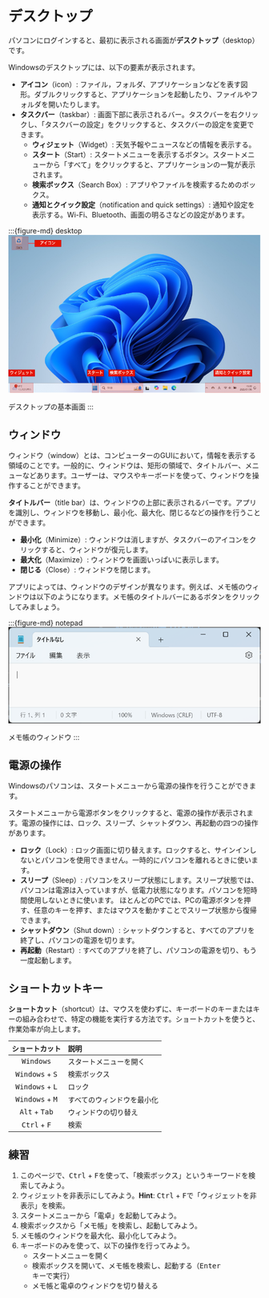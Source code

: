 # デスクトップ

パソコンにログインすると、最初に表示される画面が**デスクトップ**（desktop）です。

Windowsのデスクトップには、以下の要素が表示されます。

- **アイコン**（icon）: ファイル，フォルダ、アプリケーションなどを表す図形。ダブルクリックすると、アプリケーションを起動したり、ファイルやフォルダを開いたりします。
- **タスクバー**（taskbar）: 画面下部に表示されるバー。タスクバーを右クリックし、「タスクバーの設定」をクリックすると、タスクバーの設定を変更できます。
  - **ウィジェット**（Widget）: 天気予報やニュースなどの情報を表示する。
  - **スタート**（Start）: スタートメニューを表示するボタン。スタートメニューから「すべて」をクリックすると、アプリケーションの一覧が表示されます。
  - **検索ボックス**（Search Box）: アプリやファイルを検索するためのボックス。
  - **通知とクイック設定**（notification and quick settings）: 通知や設定を表示する。Wi-Fi、Bluetooth、画面の明るさなどの設定があります。

:::{figure-md} desktop
<img src="./images/desktop/desktop.drawio.png" alt="デスクトップ" width="600px">

デスクトップの基本画面
:::

## ウィンドウ

ウィンドウ（window）とは、コンピューターのGUIにおいて，情報を表示する領域のことです。一般的に、ウィンドウは、矩形の領域で、タイトルバー、メニューなどあります。ユーザーは、マウスやキーボードを使って、ウィンドウを操作することができます。

**タイトルバー**（title bar）は、ウィンドウの上部に表示されるバーです。アプリを識別し、ウィンドウを移動し、最小化、最大化、閉じるなどの操作を行うことができます。

- **最小化**（Minimize）: ウィンドウは消しますが、タスクバーのアイコンをクリックすると、ウィンドウが復元します。
- **最大化**（Maximize）: ウィンドウを画面いっぱいに表示します。
- **閉じる**（Close）: ウィンドウを閉じます。

アプリによっては、ウィンドウのデザインが異なります。例えば、メモ帳のウィンドウは以下のようになります。メモ帳のタイトルバーにあるボタンをクリックしてみましょう。

:::{figure-md} notepad
<img src="./images/desktop/notepad.png" alt="メモ帳" width="600px">

メモ帳のウィンドウ
:::

## 電源の操作

Windowsのパソコンは、スタートメニューから電源の操作を行うことができます。

スタートメニューから電源ボタンをクリックすると、電源の操作が表示されます。電源の操作には、ロック、スリープ、シャットダウン、再起動の四つの操作があります。

- **ロック**（Lock）: ロック画面に切り替えます。ロックすると、サインインしないとパソコンを使用できません。一時的にパソコンを離れるときに使います。
- **スリープ**（Sleep）: パソコンをスリープ状態にします。スリープ状態では、パソコンは電源は入っていますが、低電力状態になります。パソコンを短時間使用しないときに使います。 ほとんどのPCでは、PCの電源ボタンを押す、任意のキーを押す、またはマウスを動かすことでスリープ状態から復帰できます。
- **シャットダウン**（Shut down）: シャットダウンすると、すべてのアプリを終了し、パソコンの電源を切ります。
- **再起動**（Restart）: すべてのアプリを終了し、パソコンの電源を切り、もう一度起動します。

## ショートカットキー

**ショートカット**（shortcut）は、マウスを使わずに、キーボードのキーまたはキーの組み合わせで、特定の機能を実行する方法です。ショートカットを使うと、作業効率が向上します。

|          ショートカット           | 説明                       |
| :-------------------------------: | :------------------------- |
|        <kbd>Windows</kbd>         | スタートメニューを開く     |
| <kbd>Windows</kbd> + <kbd>S</kbd> | 検索ボックス               |
| <kbd>Windows</kbd> + <kbd>L</kbd> | ロック                     |
| <kbd>Windows</kbd> + <kbd>M</kbd> | すべてのウィンドウを最小化 |
|  <kbd>Alt</kbd> + <kbd>Tab</kbd>  | ウィンドウの切り替え       |
|  <kbd>Ctrl</kbd> + <kbd>F</kbd>   | 検索                       |

## 練習

1. このページで、<kbd>Ctrl</kbd> + <kbd>F</kbd>を使って、「検索ボックス」というキーワードを検索してみよう。
2. ウィジェットを非表示にしてみよう。**Hint**: <kbd>Ctrl</kbd> + <kbd>F</kbd>で「ウィジェットを非表示」を検索。
3. スタートメニューから「電卓」を起動してみよう。
4. 検索ボックスから「メモ帳」を検索し、起動してみよう。
5. メモ帳のウィンドウを最大化、最小化してみよう。
6. キーボードのみを使って、以下の操作を行ってみよう。
   - スタートメニューを開く
   - 検索ボックスを開いて、メモ帳を検索し、起動する（<kbd>Enter</kbd>キーで実行）
   - メモ帳と電卓のウィンドウを切り替える
